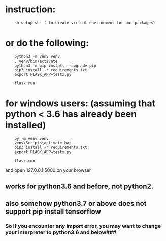 # instruction: #

        sh setup.sh  ( to create virtual environment for our packages)

# or do the following: #
        python3 -m venv venv
        . venv/bin/activate
        python3 -m pip install --upgrade pip
        pip3 install -r requirements.txt
        export FLASK_APP=testx.py
        
        flask run
        
# for windows users: (assuming that python < 3.6 has already been installed) #
        py -m venv venv
        venv\Scripts\activate.bat
        pip3 install -r requirements.txt
        export FLASK_APP=testx.py
        
        flask run
and open 127.0.0.1:5000 on your browser

## works for python3.6 and before, not python2. ##  
## also somehow python3.7 or above does not support pip install tensorflow ##
### So if you encounter any import error, you may want to change your interpreter to python3.6 and below###


